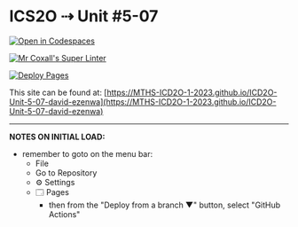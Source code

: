# ICS2O ⇢ Unit #5-07

[![Open in Codespaces](https://classroom.github.com/assets/launch-codespace-7f7980b617ed060a017424585567c406b6ee15c891e84e1186181d67ecf80aa0.svg)](https://classroom.github.com/open-in-codespaces?assignment_repo_id=15013545)

[![Mr Coxall's Super Linter](https://github.com/MTHS-ICD2O-1-2023/ICD2O-Unit-5-07-david-ezenwa/workflows/Mr%20Coxall's%20Super%20Linter/badge.svg)](https://github.com/MTHS-ICD2O-1-2023/ICD2O-Unit-5-07-david-ezenwa/actions)

[![Deploy Pages](https://github.com/MTHS-ICD2O-1-2023/ICD2O-Unit-5-07-david-ezenwa/workflows/Deploy%20Pages/badge.svg)](https://github.com/MTHS-ICD2O-1-2023/ICD2O-Unit-5-07-david-ezenwa/actions)

This site can be found at: [https://MTHS-ICD2O-1-2023.github.io/ICD2O-Unit-5-07-david-ezenwa](https://MTHS-ICD2O-1-2023.github.io/ICD2O-Unit-5-07-david-ezenwa)

---

**NOTES ON INITIAL LOAD:**
- remember to goto on the menu bar:
  - File
  - Go to Repository
  - ⚙ Settings
  - 🗔 Pages
    - then from the "Deploy from a branch ▼" button, select "GitHub Actions"
